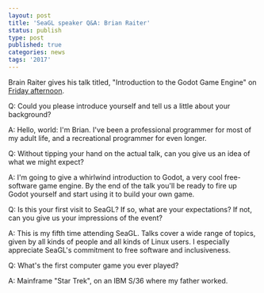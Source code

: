 ```yaml
---
layout: post
title: 'SeaGL speaker Q&A: Brian Raiter'
status: publish
type: post
published: true
categories: news
tags: '2017'
---
```



Brain Raiter gives his talk titled, "Introduction to the Godot Game Engine" on [Friday afternoon](https://osem.seagl.org/conferences/seagl2017/program/proposals/389).

Q: Could you please introduce yourself and tell us a little about your background?

A: Hello, world: I'm Brian. I've been a professional programmer for most of my adult life, and a recreational programmer for even longer.

Q: Without tipping your hand on the actual talk, can you give us an idea of what we might expect?

A: I'm going to give a whirlwind introduction to Godot, a very cool free-software game engine. By the end of the talk you'll be ready to fire up Godot yourself and start using it to build your own game.

Q: Is this your first visit to SeaGL? If so, what are your expectations? If not, can you give us your impressions of the event?

A: This is my fifth time attending SeaGL. Talks cover a wide range of topics, given by all kinds of people and all kinds of Linux users. I especially appreciate SeaGL's commitment to free software and inclusiveness.

Q: What's the first computer game you ever played?

A: Mainframe "Star Trek", on an IBM S/36 where my father worked.


